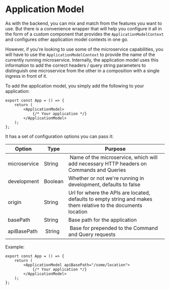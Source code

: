 # Application Model

As with the backend, you can mix and match from the features you want to use. But there is a convenience wrapper that will help you configure it all in
the form of a custom component that provides the `ApplicationModelContext` and configures other application model contexts in one go.

However, if you're looking to use some of the microservice capabilities, you will have to use the `ApplicationModelContext` to provide the name of the
currently running microservice. Internally, the application model uses this information to add the correct headers / query string parameters to distinguish
one microservice from the other in a composition with a single ingress in front of it.

To add the application model, you simply add the following to your application:

```tsx
export const App = () => {
    return (
        <ApplicationModel>
            {/* Your application */}
        </ApplicationModel>
    );
};
```

It has a set of configuration options you can pass it:

| Option | Type | Purpose |
| ------ | ---- | ------- |
| microservice | String | Name of the microservice, which will add necessary HTTP headers on Commands and Queries |
| development | Boolean | Whether or not we're running in development, defaults to false |
| origin | String | Url for where the APIs are located, defaults to empty string and makes them relative to the documents location |
| basePath | String | Base path for the application |
| apiBasePath | String | Base for prepended to the Command and Query requests |

Example:

```tsx
export const App = () => {
    return (
        <ApplicationModel apiBasePath="/some/location">
            {/* Your application */}
        </ApplicationModel>
    );
};
```
